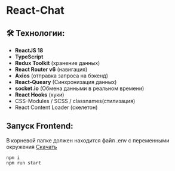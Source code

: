 # React-Chat

## 🛠 Технологии:

- **ReactJS 18**
- **TypeScript**
- **Redux Toolkit** (хранение данных)
- **React Router v6** (навигация)
- **Axios** (отправка запроса на бэкенд)
- **React-Queary** (Cинхронизация данных)
- **socket.io** (Обмена данными в реальном времени)
- **React Hooks** (хуки)
- CSS-Modules / SCSS / classnames(стилизация)
- React Content Loader (скелетон)

## Запуск Frontend:

В корневой папке должен находится файл .env с переменными
окружения [Скачать](https://drive.google.com/file/d/16UZt5TNpDpJD_ZYEi8zUYKfEsFkltRJs/view?usp=sharing)

 ```shell
npm i
npm run start
```

